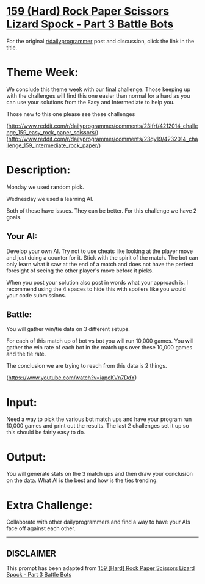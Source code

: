 # [159 (Hard) Rock Paper Scissors Lizard Spock - Part 3 Battle Bots](https://www.reddit.com/r/dailyprogrammer/comments/23yinj/4252014_challenge_159_hard_rock_paper_scissors/)

For the original [r/dailyprogrammer](https://www.reddit.com/r/dailyprogrammer/) post and discussion, click the link in the title.

# Theme Week:
We conclude this theme week with our final challenge. Those keeping up with the challenges will find this one easier than normal for a hard as you can use your solutions from the Easy and Intermediate to help you.

Those new to this one please see these challenges

(http://www.reddit.com/r/dailyprogrammer/comments/23lfrf/4212014_challenge_159_easy_rock_paper_scissors/)
(http://www.reddit.com/r/dailyprogrammer/comments/23qy19/4232014_challenge_159_intermediate_rock_paper/)
# Description:
Monday we used random pick.

Wednesday we used a learning AI.

Both of these have issues. They can be better. For this challenge we have 2 goals.

## Your AI:
Develop your own AI. Try not to use cheats like looking at the player move and just doing a counter for it. Stick with the spirit of the match. The bot can only learn what it saw at the end of a match and does not have the perfect foresight of seeing the other player's move before it picks.

When you post your solution also post in words what your approach is. I recommend using the 4 spaces to hide this with spoilers like you would your code submissions.

## Battle:
You will gather win/tie data on 3 different setups. 

For each of this match up of bot vs bot you will run 10,000 games. You will gather the win rate of each bot in the match ups over these 10,000 games and the tie rate.

The conclusion we are trying to reach from this data is 2 things.

(https://www.youtube.com/watch?v=iapcKVn7DdY)
# Input:
Need a way to pick the various bot match ups and have your program run 10,000 games and print out the results. The last 2 challenges set it up so this should be fairly easy to do.

# Output:
You will generate stats on the 3 match ups and then draw your conclusion on the data. What AI is the best and how is the ties trending.

# Extra Challenge:
Collaborate with other dailyprogrammers and find a way to have your AIs face off against each other.


----
## **DISCLAIMER**
This prompt has been adapted from [159 [Hard] Rock Paper Scissors Lizard Spock - Part 3 Battle Bots](https://www.reddit.com/r/dailyprogrammer/comments/23yinj/4252014_challenge_159_hard_rock_paper_scissors/
)
